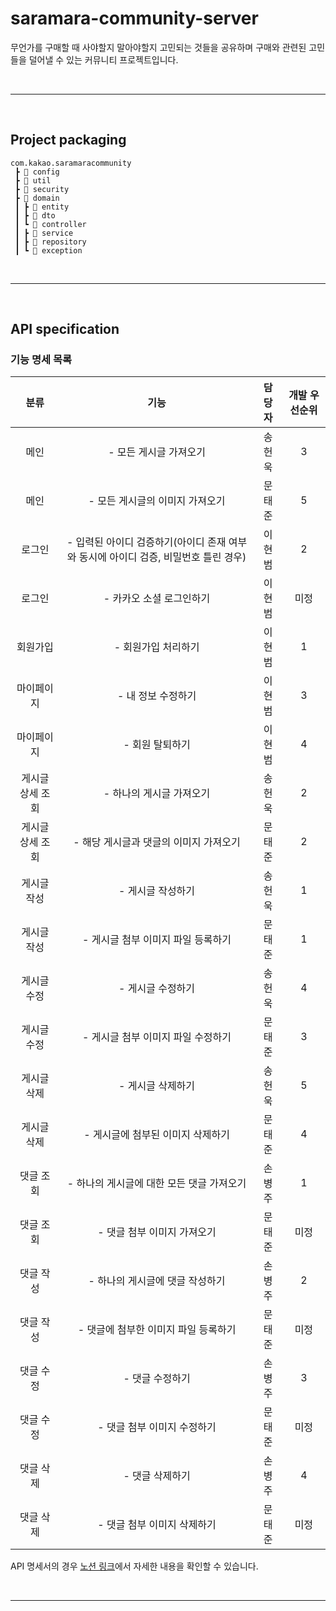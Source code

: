 # saramara-community-server
무언가를 구매할 때 사야할지 말아야할지 고민되는 것들을 공유하며 구매와 관련된 고민들을 덜어낼 수 있는 커뮤니티 프로젝트입니다.

<br><hr><br>

## Project packaging

```
com.kakao.saramaracommunity
 ┣ 📂 config
 ┣ 📂 util
 ┣ 📂 security
 ┣ 📂 domain
 ┃ ┣ 📂 entity
 ┃ ┣ 📂 dto
 ┃ ┗ 📂 controller
 ┃ ┣ 📂 service
 ┃ ┣ 📂 repository
 ┃ ┗ 📂 exception
```

<br><hr><br>

## API specification

### 기능 명세 목록

|분류|기능|담당자|개발 우선순위|
|:--:|:--:|:--:|:--:|
|메인|- 모든 게시글 가져오기|송헌욱|3|
|메인|- 모든 게시글의 이미지 가져오기|문태준|5|
|로그인|- 입력된 아이디 검증하기(아이디 존재 여부와 동시에 아이디 검증, 비밀번호 틀린 경우)|이현범|2|
|로그인|- 카카오 소셜 로그인하기|이현범|미정|
|회원가입|- 회원가입 처리하기|이현범|1|
|마이페이지|- 내 정보 수정하기|이현범|3|
|마이페이지|- 회원 탈퇴하기|이현범|4|
|게시글 상세 조회|- 하나의 게시글 가져오기|송헌욱|2|
|게시글 상세 조회|- 해당 게시글과 댓글의 이미지 가져오기|문태준|2|
|게시글 작성|- 게시글 작성하기|송헌욱|1|
|게시글 작성|- 게시글 첨부 이미지 파일 등록하기|문태준|1|
|게시글 수정|- 게시글 수정하기|송헌욱|4|
|게시글 수정|- 게시글 첨부 이미지 파일 수정하기|문태준|3|
|게시글 삭제|- 게시글 삭제하기|송헌욱|5|
|게시글 삭제|- 게시글에 첨부된 이미지 삭제하기|문태준|4|
|댓글 조회|- 하나의 게시글에 대한 모든 댓글 가져오기|손병주|1|
|댓글 조회|- 댓글 첨부 이미지 가져오기|문태준|미정|
|댓글 작성|- 하나의 게시글에 댓글 작성하기|손병주|2|
|댓글 작성|- 댓글에 첨부한 이미지 파일 등록하기|문태준|미정|
|댓글 수정|- 댓글 수정하기|손병주|3|
|댓글 수정|- 댓글 첨부 이미지 수정하기|문태준|미정|
|댓글 삭제|- 댓글 삭제하기|손병주|4|
|댓글 삭제|- 댓글 첨부 이미지 삭제하기|문태준|미정|

API 명세서의 경우 [노션 링크](https://www.notion.so/API-bbd684c73e4d41c3b27a5872a4717060?pvs=4)에서 자세한 내용을 확인할 수 있습니다.


<br><hr><br>

